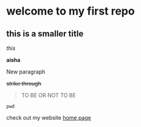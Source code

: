 # welcome to my first repo
## this is a smaller title 

 *this* 
 
**aisha**

New paragraph 

~~strike through~~

> TO BE OR NOT TO BE 

```pwd```

check out my website [home page](https://en.wikipedia.org/wiki/Backtick)
